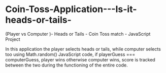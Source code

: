 # Coin-Toss-Application---Is-it-heads-or-tails-
(Player vs Computer )- Heads or Tails - Coin Toss match - JavaScript Project

In this application the player selects heads or tails, while computer selects too using Math.random() JavaScript code, 
if playerGuess === computerGuess, player wins otherwise computer wins, score is tracked between the two during the functioning 
of the entire code.

